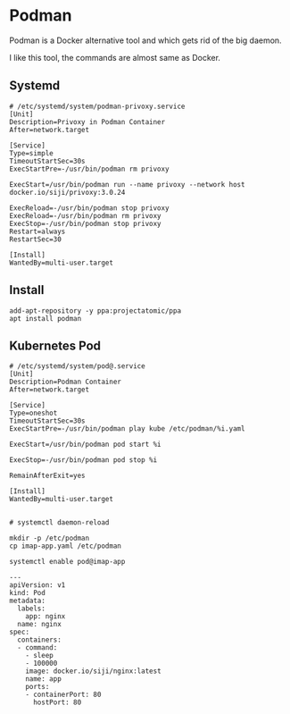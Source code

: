# Podman

Podman is a Docker alternative tool and which gets rid of the big daemon.

I like this tool, the commands are almost same as Docker.

## Systemd

```
# /etc/systemd/system/podman-privoxy.service
[Unit]
Description=Privoxy in Podman Container
After=network.target

[Service]
Type=simple
TimeoutStartSec=30s
ExecStartPre=-/usr/bin/podman rm privoxy

ExecStart=/usr/bin/podman run --name privoxy --network host docker.io/siji/privoxy:3.0.24

ExecReload=-/usr/bin/podman stop privoxy
ExecReload=-/usr/bin/podman rm privoxy
ExecStop=-/usr/bin/podman stop privoxy
Restart=always
RestartSec=30

[Install]
WantedBy=multi-user.target
```

## Install

```
add-apt-repository -y ppa:projectatomic/ppa
apt install podman
```

## Kubernetes Pod

```
# /etc/systemd/system/pod@.service
[Unit]
Description=Podman Container
After=network.target

[Service]
Type=oneshot
TimeoutStartSec=30s
ExecStartPre=-/usr/bin/podman play kube /etc/podman/%i.yaml

ExecStart=/usr/bin/podman pod start %i

ExecStop=-/usr/bin/podman pod stop %i

RemainAfterExit=yes

[Install]
WantedBy=multi-user.target


# systemctl daemon-reload
```

```
mkdir -p /etc/podman
cp imap-app.yaml /etc/podman

systemctl enable pod@imap-app
```

```
---
apiVersion: v1
kind: Pod
metadata:
  labels:
    app: nginx
  name: nginx
spec:
  containers:
  - command:
    - sleep
    - 100000
    image: docker.io/siji/nginx:latest
    name: app
    ports:
    - containerPort: 80
      hostPort: 80
```
